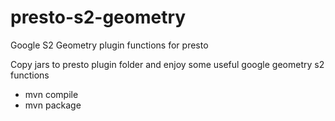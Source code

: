 # presto-s2-geometry
Google S2 Geometry plugin functions for presto 

Copy jars to presto plugin folder and enjoy some useful google geometry s2 functions

* mvn compile
* mvn package
